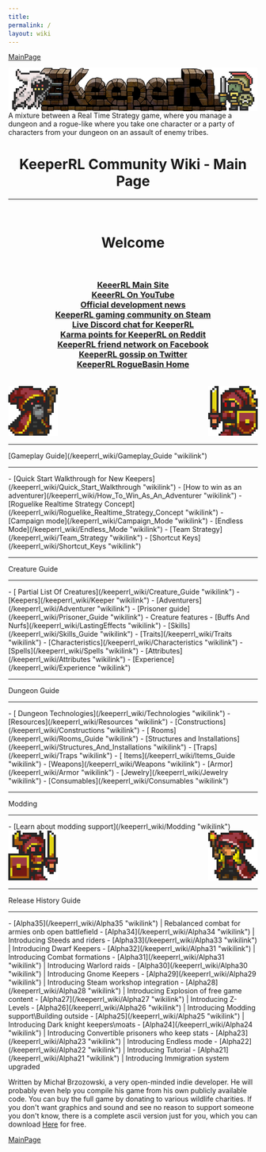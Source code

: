 ```yaml
---
title: 
permalink: /
layout: wiki
---
```


[MainPage](/keeperrl_wiki/ "wikilink")

<img align="center" src="logo-big.png">
A mixture between a Real Time Strategy game, where you manage a dungeon and a rogue-like where you take one character or a party of characters from your dungeon on an assault of enemy tribes.
<h1 align="center">KeeperRL Community Wiki - Main Page</h1>
<hr>
<br/>
<h1 align="center">Welcome</h1>
<br/>
<h3 align="center">
<a href="http://keeperrl.com/" class="uri">KeeerRL Main Site</a><br/>
<a href="https://www.youtube.com/results?search_query=keeperrl" class="uri">KeeerRL On YouTube</a><br/>
<a href="https://keeperrl.com/category/News" class="uri">Official development news</a><br/>
<a href="http://steamcommunity.com/app/329970" class="uri">KeeperRL gaming community on Steam</a><br/>
<a href="https://discord.gg/XZfCCs5" class="uri">Live Discord chat for KeeperRL</a><br/>
<a href="https://www.reddit.com/r/Keeperrl" class="uri">Karma points for KeeperRL on Reddit</a><br/>
<a href="https://www.facebook.com/keeperrl" class="uri">KeeperRL friend network on Facebook</a><br/>
<a href="https://twitter.com/keeperRL" class="uri">KeeperRL gossip on Twitter</a><br/>
<a href="http://www.roguebasin.com/index.php?title=KeeperRL" class="uri">KeeperRL RogueBasin Home</a>
</h3>

<br/>
<img src="Keeper_east.png" title="fig:\Keeper_east.png" alt="Keeper_east.png" width="100" />
<img src="Keeper_knight_female_west.png" title="fig:\Keeper_knight_female_west.png" align="right" alt="Keeper_knight_female_west.png" width="100" />
<br/>

<hr>
[Gameplay Guide](/keeperrl_wiki/Gameplay_Guide "wikilink")                                 
<hr>
-   [Quick Start Walkthrough for New Keepers](/keeperrl_wiki/Quick_Start_Walkthrough "wikilink")
-   [How to win as an adventurer](/keeperrl_wiki/How_To_Win_As_An_Adventurer "wikilink")
-   [Roguelike Realtime Strategy Concept](/keeperrl_wiki/Roguelike_Realtime_Strategy_Concept "wikilink")
-   [Campaign mode](/keeperrl_wiki/Campaign_Mode "wikilink")
-   [Endless Mode](/keeperrl_wiki/Endless_Mode "wikilink") 
-   [Team Strategy](/keeperrl_wiki/Team_Strategy "wikilink")
-   [Shortcut Keys](/keeperrl_wiki/Shortcut_Keys "wikilink")

<hr>
Creature Guide
<hr>
-   [ Partial List Of Creatures](/keeperrl_wiki/Creature_Guide "wikilink")               
-   [Keepers](/keeperrl_wiki/Keeper "wikilink")                                          
-   [Adventurers](/keeperrl_wiki/Adventurer "wikilink")                                  
-   [Prisoner guide](/keeperrl_wiki/Prisoner_Guide "wikilink")                                
-   Creature features                                                          
    -   [Buffs And Nurfs](/keeperrl_wiki/LastingEffects "wikilink")
    -   [Skills](/keeperrl_wiki/Skills_Guide "wikilink")                                          
    -   [Traits](/keeperrl_wiki/Traits "wikilink")                                          
    -   [Characteristics](/keeperrl_wiki/Characteristics "wikilink")                        
    -   [Spells](/keeperrl_wiki/Spells "wikilink")                                          
    -   [Attributes](/keeperrl_wiki/Attributes "wikilink")                                 
    -   [Experience](/keeperrl_wiki/Experience "wikilink")

<hr>
Dungeon Guide
<hr>
-   [ Dungeon Technologies](/keeperrl_wiki/Technologies "wikilink")                                               
-   [Resources](/keeperrl_wiki/Resources "wikilink")                                                              
-   [Constructions](/keeperrl_wiki/Constructions "wikilink")                                                        
   -   [ Rooms](/keeperrl_wiki/Rooms_Guide "wikilink")                                                       
        -   [Structures and Installations](/keeperrl_wiki/Structures_And_Installations "wikilink")                      
       -   [Traps](/keeperrl_wiki/Traps "wikilink")                                                                 
   -   [ Items](/keeperrl_wiki/Items_Guide "wikilink")                                                           
       -   [Weapons](/keeperrl_wiki/Weapons "wikilink")                                                                
       -   [Armor](/keeperrl_wiki/Armor "wikilink")                                                                    
       -   [Jewelry](/keeperrl_wiki/Jewelry "wikilink")                                                                
       -   [Consumables](/keeperrl_wiki/Consumables "wikilink")

<hr>
Modding
<hr>
-   [Learn about modding support](/keeperrl_wiki/Modding "wikilink")                                               

<img src="Keeper_knight_east.png" title="fig:\Keeper knight" alt="Keeper_knight_east.png" width="100" />
<img src="Keeper_female_west.png" title="fig:\Keeper female" align="right" alt="Keeper_female_west.png" width="100" />

<hr>
Release History Guide
<hr>
-   [Alpha35](/keeperrl_wiki/Alpha35 "wikilink") | Rebalanced combat for armies onb open battlefield
-   [Alpha34](/keeperrl_wiki/Alpha34 "wikilink") | Introducing Steeds and riders
-   [Alpha33](/keeperrl_wiki/Alpha33 "wikilink") | Introducing Dwarf Keepers
-   [Alpha32](/keeperrl_wiki/Alpha31 "wikilink") | Introducing Combat formations
-   [Alpha31](/keeperrl_wiki/Alpha31 "wikilink") | Introducing Warlord raids
-   [Alpha30](/keeperrl_wiki/Alpha30 "wikilink") | Introducing Gnome Keepers
-   [Alpha29](/keeperrl_wiki/Alpha29 "wikilink") | Introducing Steam workshop integration
-   [Alpha28](/keeperrl_wiki/Alpha28 "wikilink") | Introducing Explosion of free game content
-   [Alpha27](/keeperrl_wiki/Alpha27 "wikilink") | Introducing  Z-Levels
-   [Alpha26](/keeperrl_wiki/Alpha26 "wikilink") | Introducing  Modding support\Building outside
-   [Alpha25](/keeperrl_wiki/Alpha25 "wikilink") | Introducing  Dark knight keepers\moats
-   [Alpha24](/keeperrl_wiki/Alpha24 "wikilink") | Introducing  Convertible prisoners who keep stats
-   [Alpha23](/keeperrl_wiki/Alpha23 "wikilink") | Introducing  Endless mode
-   [Alpha22](/keeperrl_wiki/Alpha22 "wikilink") | Introducing  Tutorial
-   [Alpha21](/keeperrl_wiki/Alpha21 "wikilink") | Introducing  Immigration system upgraded


Written by Michał Brzozowski, a very open-minded indie developer. He will probably even help you compile his game from his own publicly available code. You can buy the full game by donating to various wildlife charities. If you don't want graphics and sound and see no reason to support someone you don't know, there is a complete ascii version just for you, which you can download <a href="https://keeperrl.com/download/" class="uri">Here</a> for free.

[MainPage](/keeperrl_wiki/ "wikilink")

